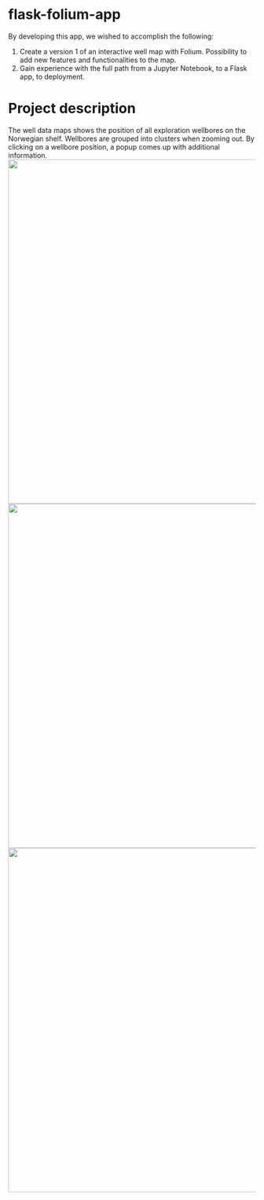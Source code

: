 # flask-folium-app
By developing this app, we wished to accomplish the following:

1. Create a version 1 of an interactive well map with Folium. Possibility to add new features and functionalities to the map.
2. Gain experience with the full path from a Jupyter Notebook, to a Flask app, to deployment.

# Project description
The well data maps shows the position of all exploration wellbores on the Norwegian shelf. Wellbores are grouped into clusters when zooming out. By clicking on a wellbore position, a popup comes up with additional information. 
<br>
<img src="images/foliumapp_screenshot1.jpg" width="700">
<img src="images/foliumapp_screenshot2.jpg" width="700">
<img src="images/foliumapp_screenshot3.jpg" width="700">
<br>
